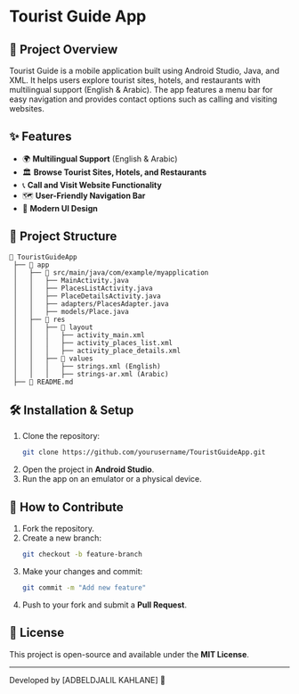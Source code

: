# Tourist Guide App

## 📌 Project Overview
Tourist Guide is a mobile application built using Android Studio, Java, and XML. It helps users explore tourist sites, hotels, and restaurants with multilingual support (English & Arabic). The app features a menu bar for easy navigation and provides contact options such as calling and visiting websites.

## ✨ Features
- 🌍 **Multilingual Support** (English & Arabic)
- 🏛️ **Browse Tourist Sites, Hotels, and Restaurants**
- 📞 **Call and Visit Website Functionality**
- 🗺️ **User-Friendly Navigation Bar**
- 🎨 **Modern UI Design**

## 📂 Project Structure
```
📁 TouristGuideApp
 ├── 📂 app
 │   ├── 📂 src/main/java/com/example/myapplication
 │   │   ├── MainActivity.java
 │   │   ├── PlacesListActivity.java
 │   │   ├── PlaceDetailsActivity.java
 │   │   ├── adapters/PlacesAdapter.java
 │   │   ├── models/Place.java
 │   ├── 📂 res
 │   │   ├── 📂 layout
 │   │   │   ├── activity_main.xml
 │   │   │   ├── activity_places_list.xml
 │   │   │   ├── activity_place_details.xml
 │   │   ├── 📂 values
 │   │   │   ├── strings.xml (English)
 │   │   │   ├── strings-ar.xml (Arabic)
 ├── 📜 README.md
```

## 🛠️ Installation & Setup
1. Clone the repository:
   ```sh
   git clone https://github.com/yourusername/TouristGuideApp.git
   ```
2. Open the project in **Android Studio**.
3. Run the app on an emulator or a physical device.

## 📌 How to Contribute
1. Fork the repository.
2. Create a new branch:
   ```sh
   git checkout -b feature-branch
   ```
3. Make your changes and commit:
   ```sh
   git commit -m "Add new feature"
   ```
4. Push to your fork and submit a **Pull Request**.

## 📄 License
This project is open-source and available under the **MIT License**.

---
Developed by [ADBELDJALIL KAHLANE] 🚀

